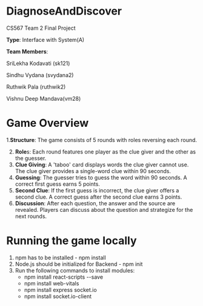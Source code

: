 # DiagnoseAndDiscover

CS567 Team 2 Final Project

**Type**: Interface with System(A)

**Team Members**:

SriLekha Kodavati (sk121)

Sindhu Vydana (svydana2)

Ruthwik Pala (ruthwik2)

Vishnu Deep Mandava(vm28)

# Game Overview

1.**Structure**: The game consists of 5 rounds with roles reversing each round.

2. **Role**s: Each round features one player as the clue giver and the other as the guesser.
3. **Clue Giving**:
   A 'taboo' card displays words the clue giver cannot use.
   The clue giver provides a single-word clue within 90 seconds.
4. **Guessing**:
   The guesser tries to guess the word within 90 seconds.
   A correct first guess earns 5 points.
5. **Second Clue**:
   If the first guess is incorrect, the clue giver offers a second clue.
   A correct guess after the second clue earns 3 points.
6. **Discussion**:
   After each question, the answer and the source are revealed.
   Players can discuss about the question and strategize for the next rounds.

# Running the game locally

1) npm has to be installed - npm install
2) Node.js should be initialized for Backend - npm  init
3) Run the following commands to install modules:
   - npm install react-scripts --save
   - npm install web-vitals
   - npm install express socket.io
   - npm install socket.io-client
